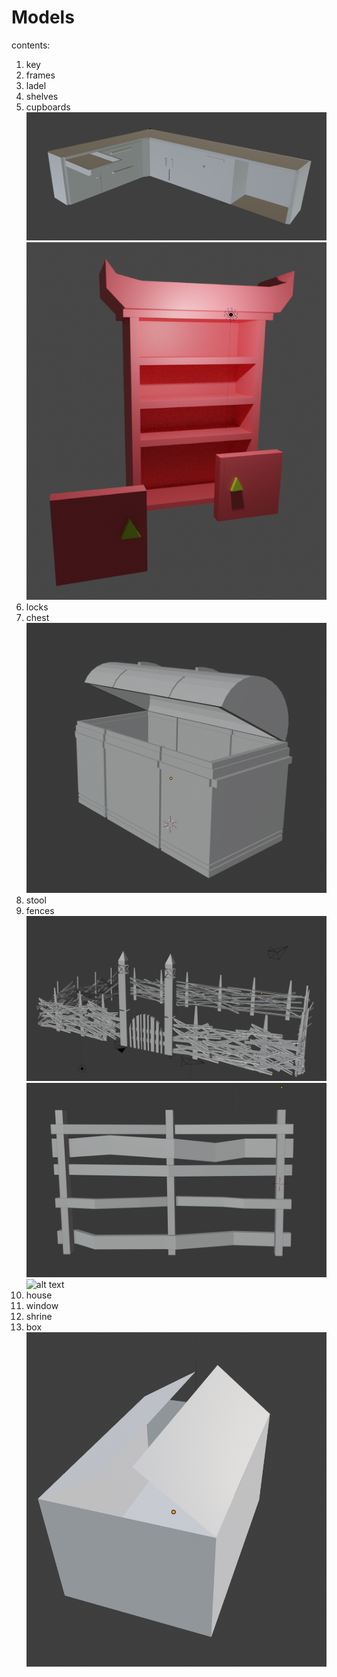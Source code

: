 # Models
contents:
1. key
2. frames
3. ladel
4. shelves
5. cupboards
![alt text](https://github.com/yichenemma/Models/blob/master/cuoboard.png)
![alt text](https://github.com/yichenemma/Models/blob/master/cupboard2.png)
6. locks
7. chest
![alt text](https://github.com/yichenemma/Models/blob/master/chest.png)
8. stool
9. fences
![alt text](https://github.com/yichenemma/Models/blob/master/fence%202.png)
![alt text](https://github.com/yichenemma/Models/blob/master/fence3.png)
![alt text](https://github.com/yichenemma/Models/blob/master/fence..png)
10. house
11. window
12. shrine
13. box
![alt text](https://github.com/yichenemma/Models/blob/master/box.png)
